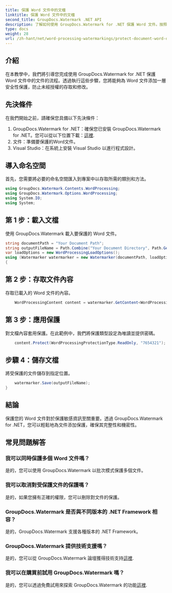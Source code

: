 ```yaml
---
title: 保護 Word 文件中的文檔
linktitle: 保護 Word 文件中的文檔
second_title: GroupDocs.Watermark .NET API
description: 了解如何使用 GroupDocs.Watermark for .NET 保護 Word 文件。按照我們的逐步教學輕鬆增強文件的安全性。
type: docs
weight: 28
url: /zh-hant/net/word-processing-watermarkings/protect-document-word-docs/
---
```

## 介紹
在本教學中，我們將引導您完成使用 GroupDocs.Watermark for .NET 保護 Word 文件中的文件的流程。透過執行這些步驟，您將能夠為 Word 文件添加一層安全性保護，防止未經授權的存取和修改。
## 先決條件
在我們開始之前，請確保您具備以下先決條件：
1.  GroupDocs.Watermark for .NET：確保您已安裝 GroupDocs.Watermark for .NET。您可以從以下位置下載：[這裡](https://releases.groupdocs.com/Watermark/net/).
2. 文件：準備要保護的Word文件。
3. Visual Studio：在系統上安裝 Visual Studio 以進行程式設計。

## 導入命名空間
首先，您需要將必要的命名空間匯入到專案中以存取所需的類別和方法。
```csharp
using GroupDocs.Watermark.Contents.WordProcessing;
using GroupDocs.Watermark.Options.WordProcessing;
using System.IO;
using System;
```
## 第 1 步：載入文檔
使用 GroupDocs.Watermark 載入要保護的 Word 文件。
```csharp
string documentPath = "Your Document Path";
string outputFileName = Path.Combine("Your Document Directory", Path.GetFileName(documentPath));
var loadOptions = new WordProcessingLoadOptions();
using (Watermarker watermarker = new Watermarker(documentPath, loadOptions))
{
```
## 第 2 步：存取文件內容
存取已載入的 Word 文件的內容。
```csharp
    WordProcessingContent content = watermarker.GetContent<WordProcessingContent>();
```
## 第 3 步：應用保護
對文檔內容套用保護。在此範例中，我們將保護類型設定為唯讀並提供密碼。
```csharp
    content.Protect(WordProcessingProtectionType.ReadOnly, "7654321");
```
## 步驟 4：儲存文檔
將受保護的文件儲存到指定位置。
```csharp
    watermarker.Save(outputFileName);
}
```

## 結論
保護您的 Word 文件對於保護敏感資訊至關重要。透過 GroupDocs.Watermark for .NET，您可以輕鬆地為文件添加保護，確保其完整性和機密性。
## 常見問題解答
### 我可以同時保護多個 Word 文件嗎？
是的，您可以使用 GroupDocs.Watermark 以批次模式保護多個文件。
### 我可以取消對受保護文件的保護嗎？
是的，如果您擁有正確的權限，您可以刪除對文件的保護。
### GroupDocs.Watermark 是否與不同版本的 .NET Framework 相容？
是的，GroupDocs.Watermark 支援各種版本的 .NET Framework。
### GroupDocs.Watermark 提供技術支援嗎？
是的，您可以從 GroupDocs.Watermark 論壇獲得技術支持[這裡](https://forum.groupdocs.com/c/watermark/19).
### 我可以在購買前試用 GroupDocs.Watermark 嗎？
是的，您可以透過免費試用來探索 GroupDocs.Watermark 的功能[這裡](https://releases.groupdocs.com/).